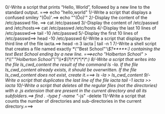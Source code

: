 0/-Write a script that prints “Hello, World”, followed by a new line to the standard output.
===> echo "hello,world"
1/-Write a script that displays a confused smiley "(Ôo)'.==> echo "\"(Ôo)'"
2/-Display the content of the /etc/passwd file. ==> cat /etc/passwd
3/-Display the content of /etc/passwd and /etc/hosts==> cat /etc/passwd /etc/hosts
4/-Display the last 10 lines of /etc/passwd==> tail -10 /etc/passwd 
5/-Display the first 10 lines of /etc/passwd==> head -10 /etc/passwd
6/-Write a script that displays the third line of the file iacta.==> head -n 3 iacta | tail -n 1
7/-Write a shell script that creates a file named exactly \*\\'"Best School"\'\\*$\?\*\*\*\*\*:) containing the text Best School ending by a new line.
===>echo "Holberton School" > \\\*\\\\"'\"Holberton School\"\\'"\\\\\*\$\\\?\\\*\\\*\\\*\\\*\\\*\:\)
8/-Write a script that writes into the file ls_cwd_content the result of the command ls -la. If the file ls_cwd_content already exists, it should be overwritten. If the file ls_cwd_content does not exist, create it.===> ls -la > ls_cwd_content
9/-Write a script that duplicates the last line of the file iacta
tail -1 iacta >> iacta
10/-Write a script that deletes all the regular files (not the directories) with a .js extension that are present in the current directory and all its subfolders.==> find . -type f -name "*-js" -delete
11/-Write a script that counts the number of directories and sub-directories in the current directory.===> 

